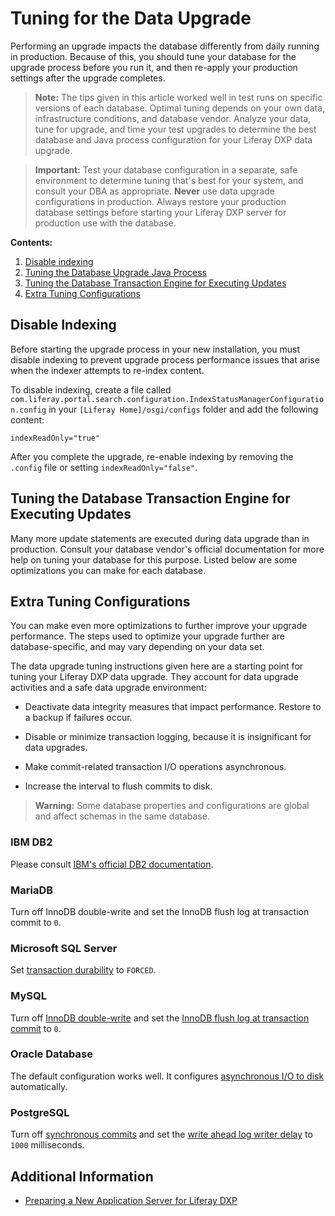 # Tuning for the Data Upgrade

Performing an upgrade impacts the database differently from daily running in production. Because of this, you should tune your database for the upgrade process before you run it, and then re-apply your production settings after the upgrade completes.

> **Note:** The tips given in this article worked well in test runs on specific versions of each database. Optimal tuning depends on your own data, infrastructure conditions, and database vendor. Analyze your data, tune for upgrade, and time your test upgrades to determine the best database and Java process configuration for your Liferay DXP data upgrade.

> **Important:** Test your database configuration in a separate, safe environment to determine tuning that's best for your system, and consult your DBA as appropriate. **Never** use data upgrade configurations in production. Always restore your production database settings before starting your Liferay DXP server for production use with the database.

**Contents:**

1. [Disable indexing](#disable-indexing)
1. [Tuning the Database Upgrade Java Process](#tuning-the-database-upgrade-java-process)
1. [Tuning the Database Transaction Engine for Executing Updates](#tuning-the-database-transaction-engine-for-executing-updates)
1. [Extra Tuning Configurations](#extra-tuning-configurations)

## Disable Indexing

Before starting the upgrade process in your new installation, you must disable indexing to prevent upgrade process performance issues that arise when the indexer attempts to re-index content.

To disable indexing, create a file called `com.liferay.portal.search.configuration.IndexStatusManagerConfiguration.config` in your `[Liferay Home]/osgi/configs` folder and add the following content:

```properties
indexReadOnly="true"
```

After you complete the upgrade, re-enable indexing by removing the `.config` file or setting `indexReadOnly="false"`.

## Tuning the Database Transaction Engine for Executing Updates

Many more update statements are executed during data upgrade than in production. Consult your database vendor's official documentation for more help on tuning your database for this purpose. Listed below are some optimizations you can make for each database.

## Extra Tuning Configurations

You can make even more optimizations to further improve your upgrade performance. The steps used to optimize your upgrade further are database-specific, and may vary depending on your data set.

The data upgrade tuning instructions given here are a starting point for tuning your Liferay DXP data upgrade. They account for data upgrade activities and a safe data upgrade environment:

* Deactivate data integrity measures that impact performance. Restore to a backup if failures occur.

* Disable or minimize transaction logging, because it is insignificant for data upgrades.

* Make commit-related transaction I/O operations asynchronous.

* Increase the interval to flush commits to disk.

> **Warning:** Some database properties and configurations are global and affect schemas in the same database.

### IBM DB2

Please consult [IBM's official DB2 documentation](https://www.ibm.com/support/pages/db2-database-product-documentation-4). 

### MariaDB

Turn off InnoDB double-write and set the InnoDB flush log at transaction commit to `0`.

### Microsoft SQL Server

Set [transaction durability](https://docs.microsoft.com/en-us/sql/relational-databases/logs/control-transaction-durability) to `FORCED`.

### MySQL

Turn off [InnoDB double-write](https://dev.mysql.com/doc/refman/5.7/en/innodb-parameters.html#sysvar_innodb_doublewrite) and set the [InnoDB flush log at transaction commit](https://dev.mysql.com/doc/refman/5.7/en/innodb-parameters.html#sysvar_innodb_flush_log_at_trx_commit) to `0`.

### Oracle Database

The default configuration works well. It configures [asynchronous I/O to disk](https://docs.oracle.com/database/121/REFRN/GUID-FD8D1BD2-0F85-4844-ABE7-57B4F77D1608.htm#REFRN10048) automatically.

### PostgreSQL

Turn off [synchronous commits](https://www.postgresql.org/docs/10/wal-async-commit.html) and set the [write ahead log writer delay](https://www.postgresql.org/docs/10/wal-async-commit.html) to `1000` milliseconds.

## Additional Information

* [Preparing a New Application Server for Liferay DXP](./06-preparing-a-new-application-server-for-liferay-dxp)
